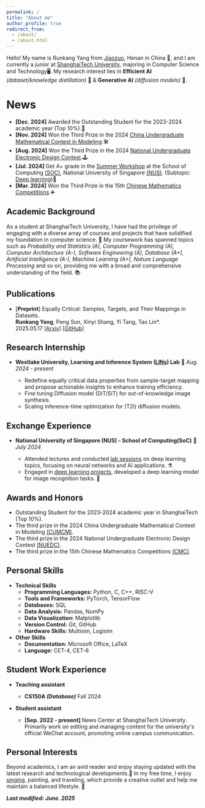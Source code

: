 ```yaml
---
permalink: /
title: "About me"
author_profile: true
redirect_from: 
  - /about/
  - /about.html
---
```

Hello! My name is Runkang Yang from [Jiaozuo](https://zh-two.iwiki.icu/w/index.php?title=Special:Search&search=%E7%84%A6%E4%BD%9C%E5%B8%82), Henan in China 🐾, and I am currently a junior at [ShanghaiTech University](https://www.shanghaitech.edu.cn/), majoring in Computer Science and Technology🖥️.
My research interest lies in **Efficient AI** *(dataset/knowledge distillation)* 🚀 & **Generative AI** *(diffusion models)* 🎨.

News
====

* **[Dec. 2024]** Awarded the Outstanding Student for the 2023-2024 academic year (Top 10%).🦾
* **[Nov. 2024]** Won the Third Prize in the 2024 [China Undergraduate Mathematical Contest in Modeling](https://www.mcm.edu.cn/).🛠️
* **[Aug. 2024]** Won the Third Prize in the 2024 [National Undergraduate Electronic Design Contest](https://nuedc-sh.sjtu.edu.cn/).🕹️
* **[Jul. 2024]** Get A+ grade in the [Summer Workshop](https://sws.comp.nus.edu.sg/) at the School of Computing [(SOC)](https://www.comp.nus.edu.sg/), National University of Singapore [(NUS)](https://nus.edu.sg/). (Subtopic: [Deep learning](https://sws.comp.nus.edu.sg/Deep-Learning.html))🤖
* **[Mar. 2024]** Won the Third Prize in the 15th [Chinese Mathematics Competitions](https://www.cms.org.cn/Home/comp/comp/cid/16.html).➕

## Academic Background

As a student at ShanghaiTech University, I have had the privilege of engaging with a diverse array of courses and projects that have solidified my foundation in computer science. 🐳
My coursework has spanned topics such as *Probability and Statistics (A), Computer Programming (A), Computer Architecture (A-), Software Engineering (A), Database (A+), Artificial Intelligence (A-), Machine Learning (A+), Nature Language Processing* and so on, providing me with a broad and comprehensive understanding of the field. 📚

Publications
------------

+ [**Preprint**] Equally Critical: Samples, Targets, and Their Mappings in Datasets.  
  **Runkang Yang**, Peng Sun, Xinyi Shang, Yi Tang, Tao Lin*.   
  2025.05.17 [[Arxiv]](https://arxiv.org/abs/2506.01987) [[GitHub]](https://github.com/Rankyer/Equally-Critical-Data-Properties)

Research Internship
-------------------

+ **Westlake University, Learning and Inference System ([LINs](https://lins-lab.github.io/)) Lab** 🧐 *Aug. 2024 - present*

  - Redefine equally critical data properties from sample-target mapping and propose actionable insights to enhance training efficiency.
  - Fine tuning Diffusion model (DiT/SiT) for out-of-knowledge image synthesis.
  - Scaling inference-time optimization for (T2I) diffusion models.

Exchange Experience
-------------------

+ **National University of Singapore (NUS) - School of Computing(SoC)** 👣 *July 2024*

  - Attended lectures and conducted [lab sessions](https://github.com/Rankyer/NUS-SOC-SummerWorkshop-DeepLearning-Labs) on deep learning topics, focusing on neural networks and AI applications. ⚗️
  - Engaged in [deep learning projects](https://github.com/Rankyer/NUS-SOC-SummerWorkshop-Project), developed a deep learning model for image recognition tasks. 🔎

Awards and Honors
-----------------

* Outstanding Student for the 2023-2024 academic year in ShanghaiTech (Top 10%).
* The third prize in the 2024 China Undergraduate Mathematical Contest in Modeling [(CUMCM)](https://www.mcm.edu.cn/).
* The third prize in the 2024 National Undergraduate Electronic Design Contest [(NUEDC)](https://nuedc-sh.sjtu.edu.cn/).
* The third prize in the 15th Chinese Mathematics Competitions [(CMC)](https://www.cms.org.cn/Home/comp/comp/cid/16.html).

Personal Skills
---------------

* **Technical Skills**
  * **Programming Languages:** Python, C, C++, RISC-V
  * **Tools and Frameworks:** PyTorch, TensorFlow
  * **Databases:** SQL
  * **Data Analysis:** Pandas, NumPy
  * **Data Visualization:** Matplotlib
  * **Version Control:** Git, GitHub
  * **Hardware Skills:** Multisim, Logisim
* **Other Skills**
  * **Documentation:** Microsoft Office, LaTeX
  * **Language:** CET-4, CET-6
  <!-- * **Certificate:** National Computer Rank Examination(NCRE) Level 2 -->

Student Work Experience
-----------------------

* **Teaching assistant**

  * **CS150A *(Database)*** Fall 2024
* **Student assistant**

  * **[Sep. 2022 - present]** News Center at ShanghaiTech University. Primarily work on editing and managing content for the university's official WeChat account, promoting online campus communication. 
  <!-- This experience has honed my communication and organizational skills and allowed me to contribute to the vibrant campus life at ShanghaiTech. -->

<!-- * **Volunteer experience**
  * **[Sep. 2023]** Volunteer at the ASSIST 2023 (The 2023 Annual ShanghaiTech Symposium on Information Science and Technology).
  * **[Aug. 2022]** Volunteer at the 9th iGEM Conference of China iGEMer Community. -->

Personal Interests
------------------

Beyond academics, I am an avid reader and enjoy staying updated with the latest research and technological developments.🐬 In my free time, I enjoy [singing](https://y.qq.com/n/ryqq/playlist/1352076314), painting, and traveling, which provide a creative outlet and help me maintain a balanced lifestyle. 🥸

***Last modified: June. 2025***

<!-- I have a keen interest in open-source projects and believe in the power of collaborative innovation to drive progress.  -->
